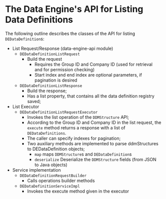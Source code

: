 # The Data Engine's API for Listing Data Definitions

The following outline describes the classes of the API for listing
`DEDataDefinition`s:

- List Request/Response (data-engine-api module)
    - `DEDataDefinitionListRequest`
        - Build the request
            - Requires the Group ID and Company ID (used for retrieval and for permission checking)
            - Start index and end index are optional parameters, if pagination is desired
    - `DEDataDefinitionListResponse`
        - Build the response;
        - Has a list property, that contains all the data definition registry saved;
- List Executor
    - `DEDataDefinitionListRequestExecutor`
        - Invokes the list operation of the `DDMStructure` API;
        - According to the Group ID and Company ID in the list request, the `execute` method returns a response with a list of `DEDataDefinitions`. 
        - The caller can specify indexes for pagination; 
        - Two auxiliary methods are implemented to parse ddmStructures to DEDataDefinition objects;
            - `map` maps `DDMStructure`s and `DEDataDefinition`s
            - `deserialize` Deserialize the `DDMStructure` fields (from JSON to Java objects)
- Service implementation
    - `DEDataDefinitionRequestBuilder`
        - Calls operations builder methods
    - `DEDataDefinitionServiceImpl`
        - Invokes the execute method given in the executor

